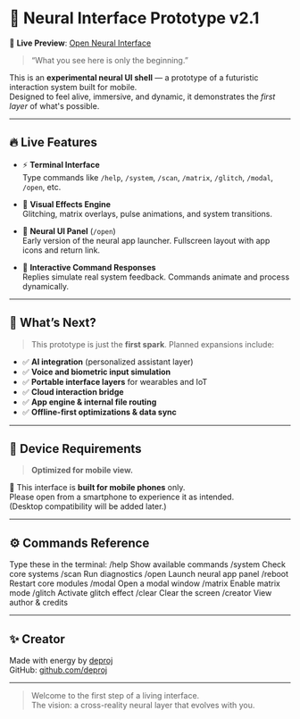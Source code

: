 # 🧠 Neural Interface Prototype v2.1
🔗 **Live Preview**: [Open Neural Interface](https://deproj.github.io/neural-interface-html-css-js/)

> “What you see here is only the beginning.”

This is an **experimental neural UI shell** — a prototype of a futuristic interaction system built for mobile.  
Designed to feel alive, immersive, and dynamic, it demonstrates the *first layer* of what's possible.

---

## 🔥 Live Features

- ⚡ **Terminal Interface**  
  Type commands like `/help`, `/system`, `/scan`, `/matrix`, `/glitch`, `/modal`, `/open`, etc.

- 🧬 **Visual Effects Engine**  
  Glitching, matrix overlays, pulse animations, and system transitions.

- 🧠 **Neural UI Panel** (`/open`)  
  Early version of the neural app launcher. Fullscreen layout with app icons and return link.

- 💬 **Interactive Command Responses**  
  Replies simulate real system feedback. Commands animate and process dynamically.

---

## 🚀 What’s Next?

> This prototype is just the **first spark**. Planned expansions include:

- ✅ **AI integration** (personalized assistant layer)
- ✅ **Voice and biometric input simulation**
- ✅ **Portable interface layers** for wearables and IoT
- ✅ **Cloud interaction bridge**
- ✅ **App engine & internal file routing**
- ✅ **Offline-first optimizations & data sync**

---

## 📱 Device Requirements

> **Optimized for mobile view.**

📱 This interface is **built for mobile phones** only.  
Please open from a smartphone to experience it as intended.  
(Desktop compatibility will be added later.)

---

## ⚙️ Commands Reference

Type these in the terminal:
/help       Show available commands
/system     Check core systems
/scan       Run diagnostics
/open       Launch neural app panel
/reboot     Restart core modules
/modal      Open a modal window
/matrix     Enable matrix mode
/glitch     Activate glitch effect
/clear      Clear the screen
/creator    View author & credits

---

## ✨ Creator

Made with energy by [deproj](https://www.upwork.com/freelancers/~01352bbffb500934af?mp_source=share)  
GitHub: [github.com/deproj](https://github.com/deproj)

---

> Welcome to the first step of a living interface.  
> The vision: a cross-reality neural layer that evolves with you.
